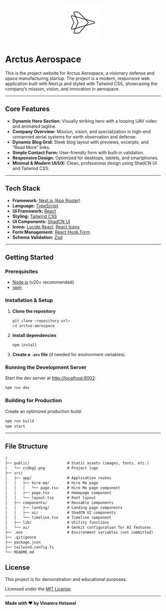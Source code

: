 <p align="center">
  <img src="public\arctusaerospace_logo.png" alt="Arctus Aerospace Logo" width="120" height="120" />
</p>

# Arctus Aerospace

This is the project website for Arctus Aerospace, a visionary defense and space manufacturing startup. The project is a modern, responsive web application built with Next.js and styled with Tailwind CSS, showcasing the company’s mission, vision, and innovation in aerospace.

---

## Core Features

- **Dynamic Hero Section:** Visually striking hero with a looping UAV video and animated tagline.
- **Company Overview:** Mission, vision, and specialization in high-end unmanned aerial systems for earth observation and defense.
- **Dynamic Blog Grid:** Sleek blog layout with previews, excerpts, and “Read More” links.
- **Simple Contact Form:** User-friendly form with built-in validation.
- **Responsive Design:** Optimized for desktops, tablets, and smartphones.
- **Minimal & Modern UI/UX:** Clean, professional design using ShadCN UI and Tailwind CSS.

---

## Tech Stack

- **Framework:** [Next.js (App Router)](https://nextjs.org/docs/app)
- **Language:** [TypeScript](https://www.typescriptlang.org/)
- **UI Framework:** [React](https://react.dev/)
- **Styling:** [Tailwind CSS](https://tailwindcss.com/)
- **UI Components:** [ShadCN UI](https://ui.shadcn.com/)
- **Icons:** [Lucide React](https://lucide.dev/), [React Icons](https://react-icons.github.io/react-icons/)
- **Form Management:** [React Hook Form](https://react-hook-form.com/)
- **Schema Validation:** [Zod](https://zod.dev/)

---

## Getting Started

### Prerequisites

- [Node.js](https://nodejs.org/) (v20+ recommended)
- [npm](https://www.npmjs.com/)

### Installation & Setup

1. **Clone the repository**
    ```sh
    git clone <repository-url>
    cd arctus-aerospace
    ```

2. **Install dependencies**
    ```sh
    npm install
    ```

3. **Create a `.env` file** (if needed for environment variables).

### Running the Development Server

Start the dev server at [http://localhost:9002](http://localhost:9002):

```sh
npm run dev
```

### Building for Production

Create an optimized production build:

```sh
npm run build
npm start
```

---

## File Structure

```
/
├── public/                 # Static assets (images, fonts, etc.)
│   └── ccdbg2.png          # Project logo
├── src/
│   ├── app/                # Application routes
│   │   ├── hire-me/        # Hire Me page
│   │   │   └── page.tsx    # Hire Me page component
│   │   ├── page.tsx        # Homepage component
│   │   └── layout.tsx      # Root layout
│   ├── components/         # Reusable components
│   │   ├── landing/        # Landing page components
│   │   ├── ui/             # ShadCN UI components
│   │   └── timeline.tsx    # Timeline component
│   ├── lib/                # Utility functions
│   └── ai/                 # Genkit configuration for AI features
├── .env                    # Environment variables (not committed)
├── .gitignore
├── package.json
├── tailwind.config.ts
└── README.md
```

## License

This project is for demonstration and educational purposes.

Licensed under the [MIT License](LICENSE).

---

**Made with ❤️ by Vinamra Hetawal**
